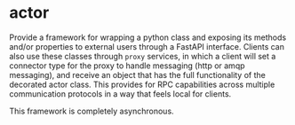 # actor
Provide a framework for wrapping a python class and exposing its methods and/or properties to external users through a FastAPI interface. Clients can also use these classes through `proxy` services, in which a client will set a connector type for the proxy to handle messaging (http or amqp messaging), and receive an object that has the full functionality of the decorated actor class. This provides for RPC capabilities across multiple communication protocols in a way that feels local for clients.

This framework is completely asynchronous.
